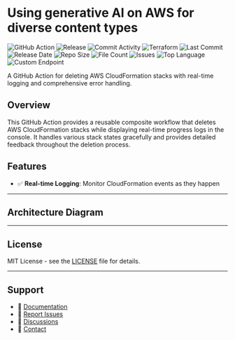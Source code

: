 # Using generative AI on AWS for diverse content types

![GitHub Action](https://img.shields.io/badge/GitHub-Action-blue?logo=github)&nbsp;![Release](https://github.com/subhamay-bhattacharyya/0809-gen-ai-tf/actions/workflows/release.yaml/badge.svg)&nbsp;![Commit Activity](https://img.shields.io/github/commit-activity/t/subhamay-bhattacharyya/0809-gen-ai-tf)&nbsp;![Terraform](https://img.shields.io/badge/AWS-Terraform-orange?logo=amazonaws)&nbsp;![Last Commit](https://img.shields.io/github/last-commit/subhamay-bhattacharyya/0809-gen-ai-tf)&nbsp;![Release Date](https://img.shields.io/github/release-date/subhamay-bhattacharyya/0809-gen-ai-tf)&nbsp;![Repo Size](https://img.shields.io/github/repo-size/subhamay-bhattacharyya/0809-gen-ai-tf)&nbsp;![File Count](https://img.shields.io/github/directory-file-count/subhamay-bhattacharyya/0809-gen-ai-tf)&nbsp;![Issues](https://img.shields.io/github/issues/subhamay-bhattacharyya/0809-gen-ai-tf)&nbsp;![Top Language](https://img.shields.io/github/languages/top/subhamay-bhattacharyya/0809-gen-ai-tf)&nbsp;![Custom Endpoint](https://img.shields.io/endpoint?url=https://gist.githubusercontent.com/bsubhamay/696ef5368d8c81ad01f0b934a08d2493/raw/0809-gen-ai-tf.json?)


A GitHub Action for deleting AWS CloudFormation stacks with real-time logging and comprehensive error handling.

## Overview

This GitHub Action provides a reusable composite workflow that deletes AWS CloudFormation stacks while displaying real-time progress logs in the console. It handles various stack states gracefully and provides detailed feedback throughout the deletion process.

## Features

- ✅ **Real-time Logging**: Monitor CloudFormation events as they happen

---

## Architecture Diagram


---

## License

MIT License - see the [LICENSE](LICENSE) file for details.

---

## Support

- 📖 [Documentation](https://github.com/subhamay-bhattacharyya/0809-gen-ai-tf/wiki)
- 🐛 [Report Issues](https://github.com/subhamay-bhattacharyya/0809-gen-ai-tf/issues)
- 💬 [Discussions](https://github.com/subhamay-bhattacharyya/0809-gen-ai-tf/discussions)
- 📧 [Contact](mailto:support@subhamay.aws@gmail.com)
